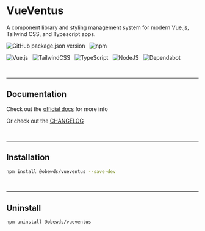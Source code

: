 # VueVentus

A component library and styling management system for modern Vue.js, Tailwind CSS, and Typescript apps.

![GitHub package.json version](https://img.shields.io/github/package-json/v/obewds/vueventus?label=Github&logo=github&style=for-the-badge) &nbsp; ![npm](https://img.shields.io/npm/v/@obewds/vueventus?color=%23cc3534&logo=npm&style=for-the-badge)

![Vue.js](https://img.shields.io/badge/vuejs-%2335495e.svg?style=for-the-badge&logo=vuedotjs&logoColor=%234FC08D) &nbsp; ![TailwindCSS](https://img.shields.io/badge/tailwindcss-%2338B2AC.svg?style=for-the-badge&logo=tailwind-css&logoColor=white) &nbsp; ![TypeScript](https://img.shields.io/badge/typescript-%23007ACC.svg?style=for-the-badge&logo=typescript&logoColor=white) &nbsp; ![NodeJS](https://img.shields.io/badge/node.js-6DA55F?style=for-the-badge&logo=node.js&logoColor=white) &nbsp; ![Dependabot](https://img.shields.io/badge/dependabot-025E8C?style=for-the-badge&logo=dependabot&logoColor=white)

<br>

---
## Documentation

Check out the [official docs](https://obewds.github.io/vueventus/) for more info

Or check out the [CHANGELOG](https://github.com/obewds/vueventus/blob/main/CHANGELOG.md)

<br>


---
## Installation

```bash
npm install @obewds/vueventus --save-dev
```

<br>


---
## Uninstall

```bash
npm uninstall @obewds/vueventus
```
